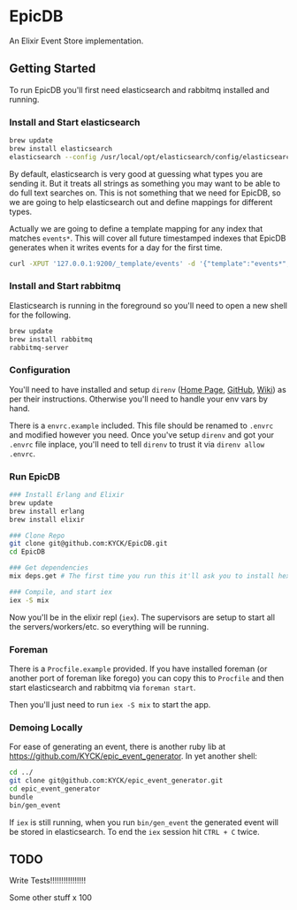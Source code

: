 # EpicDB

An Elixir Event Store implementation.

## Getting Started

To run EpicDB you'll first need elasticsearch and rabbitmq installed and running.

### Install and Start elasticsearch

```bash
brew update
brew install elasticsearch
elasticsearch --config /usr/local/opt/elasticsearch/config/elasticsearch.yml
```

By default, elasticsearch is very good at guessing what types you are sending it. But it treats all strings as something you may want to be able to do full text searches on. This is not something that we need for EpicDB, so we are going to help elasticsearch out and define mappings for different types.

Actually we are going to define a template mapping for any index that matches `events*`. This will cover all future timestamped indexes that EpicDB generates when it writes events for a day for the first time.

```bash
curl -XPUT '127.0.0.1:9200/_template/events' -d '{"template":"events*","settings":{"number_of_shards":1,"number_of_replicas":1},"mappings":{"card":{"properties":{"eventTarget":{"type":"string","index":"not_analyzed"},"eventType":{"type":"string","index":"not_analyzed"},"eventTimestamp":{"type":"date"},"eventTrigger":{"type":"nested","properties":{"type":{"type":"string","index":"not_analyzed"},"uuid":{"type":"string","index":"not_analyzed"}}},"data":{"type":"nested","properties":{"uuid":{"type":"string","index":"not_analyzed"},"expiresOn":{"type":"date"},"firstName":{"type":"string","index":"not_analyzed"},"kind":{"type":"string","index":"not_analyzed"},"lastName":{"type":"string","index":"not_analyzed"},"avatar":{"type":"string","index":"not_analyzed"},"birthdate":{"type":"date"},"status":{"type":"string","index":"not_analyzed"}}}}}}}'
```

### Install and Start rabbitmq

Elasticsearch is running in the foreground so you'll need to open a new shell for the following.

```bash
brew update
brew install rabbitmq
rabbitmq-server
```

### Configuration

You'll need to have installed and setup `direnv` ([Home Page](http://direnv.net/), [GitHub](https://github.com/zimbatm/direnv), [Wiki](https://github.com/zimbatm/direnv/wiki)) as per their instructions. Otherwise you'll need to handle your env vars by hand.

There is a `envrc.example` included. This file should be renamed to `.envrc` and modified however you need. Once you've setup `direnv` and got your `.envrc` file inplace, you'll need to tell `direnv` to trust it via `direnv allow .envrc`.

### Run EpicDB

```bash
### Install Erlang and Elixir
brew update
brew install erlang
brew install elixir

### Clone Repo
git clone git@github.com:KYCK/EpicDB.git
cd EpicDB

### Get dependencies
mix deps.get # The first time you run this it'll ask you to install hex. Say yes.

### Compile, and start iex
iex -S mix
```

Now you'll be in the elixir repl (`iex`). The supervisors are setup to start all the servers/workers/etc. so everything will be running.

### Foreman

There is a `Procfile.example` provided. If you have installed foreman (or another port of foreman like forego) you can copy this to `Procfile` and then start elasticsearch and rabbitmq via `foreman start`.

Then you'll just need to run `iex -S mix` to start the app.

### Demoing Locally

For ease of generating an event, there is another ruby lib at https://github.com/KYCK/epic_event_generator. In yet another shell:

```bash
cd ../
git clone git@github.com:KYCK/epic_event_generator.git
cd epic_event_generator
bundle
bin/gen_event
```

If `iex` is still running, when you run `bin/gen_event` the generated event will be stored in elasticsearch.
To end the `iex` session hit `CTRL + C` twice.

## TODO

Write Tests!!!!!!!!!!!!!!!!

Some other stuff x 100
